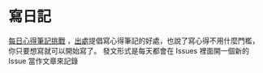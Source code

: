 # 寫日記

[每日心得筆記挑戰](https://github.com/aszx87410/daily-notes)
，[出處](https://medium.com/hulis-blog/why-blogging-ab77fd8c6ffa)提倡寫心得筆記的好處，也說了寫心得不用什麼門檻，你只要想寫就可以開始寫了。
發文形式是每天都會在 Issues 裡面開一個新的 Issue 當作文章來記錄
